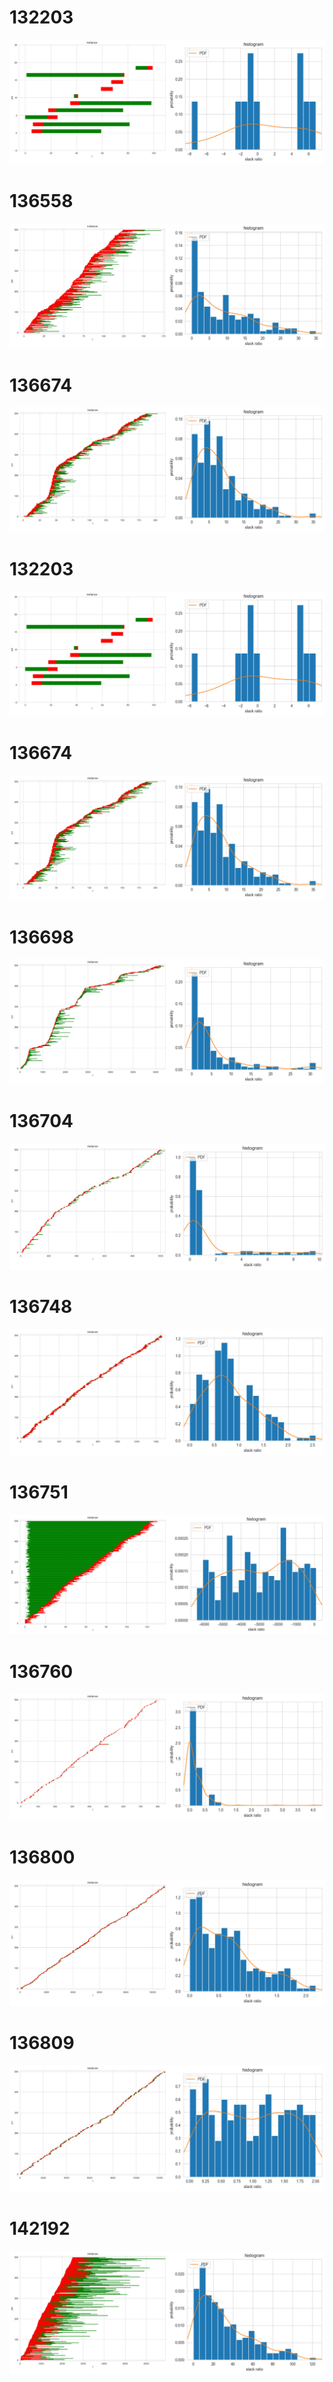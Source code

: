# 132203

![](docs/132203.jpg)

# 136558

![](docs/136558.jpg)

# 136674

![](docs/136674.jpg)

# 132203

![](docs/132203.jpg)

# 136674

![](docs/136674.jpg)

# 136698

![](docs/136698.jpg)

# 136704

![](docs/136704.jpg)

# 136748

![](docs/136748.jpg)

# 136751

![](docs/136751.jpg)

# 136760

![](docs/136760.jpg)

# 136800

![](docs/136800.jpg)

# 136809

![](docs/136809.jpg)

# 142192

![](docs/142192.jpg)
